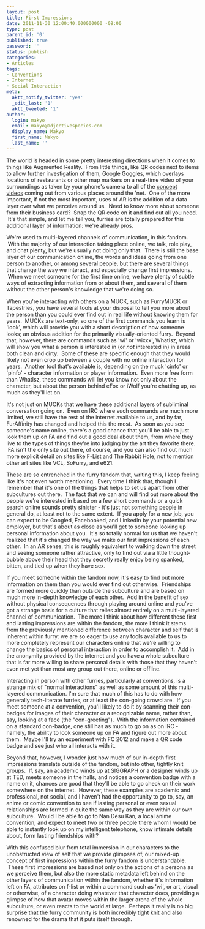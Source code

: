 ```yaml
---
layout: post
title: First Impressions
date: 2011-11-30 12:00:40.000000000 -08:00
type: post
parent_id: '0'
published: true
password: ''
status: publish
categories:
- Articles
tags:
- Conventions
- Internet
- Social Interaction
meta:
  aktt_notify_twitter: 'yes'
  _edit_last: '1'
  aktt_tweeted: '1'
author:
  login: makyo
  email: makyo@adjectivespecies.com
  display_name: Makyo
  first_name: Makyo
  last_name: ''
---
```

<p>The world is headed in some pretty interesting directions when it comes to things like Augmented Reality.  From little things, like QR codes next to items to allow further investigation of them, Google Goggles, which overlays locations of restaurants or other map markers on a real-time video of your surroundings as taken by your phone's camera to all of the <a href="http://vimeo.com/search/videos/search:augmented%20reality/st/27d7a185">concept videos</a> coming out from various places around the 'net.  One of the more important, if not the most important, uses of AR is the addition of a data layer over what we perceive around us.  Need to know more about someone from their business card?  Snap the QR code on it and find out all you need.  It's that simple, and let me tell you, furries are totally prepared for this additional layer of information: we're already pros.</p>
<!--more-->
<p>We're used to multi-layered channels of communication, in this fandom.  With the majority of our interaction taking place online, we talk, role play, and chat plenty, but we're usually not doing only that.  There is still the base layer of our communication online, the words and ideas going from one person to another, or among several people, but there are several things that change the way we interact, and especially change first impressions.  When we meet someone for the first time online, we have plenty of subtle ways of extracting information from or about them, and several of them without the other person's knowledge that we're doing so.</p>
<p>When you're interacting with others on a MUCK, such as FurryMUCK or Tapestries, you have several tools at your disposal to tell you more about the person than you could ever find out in real life without knowing them for years.  MUCKs are text-only, so one of the first commands you learn is 'look', which will provide you with a short description of how someone looks; an obvious addition for the primarily visually-oriented furry.  Beyond that, however, there are commands such as 'wi' or 'wixxx', WhatIsz, which will show you what a person is interested in (or <em>not</em> interested in) in areas both clean and dirty.  Some of these are specific enough that they would likely not even crop up between a couple with no online interaction for years.  Another tool that's available is, depending on the muck 'cinfo' or 'pinfo' - character information or player information.  Even more free form than WhatIsz, these commands will let you know not only about the character, but about the person behind eFox or iWolf you're chatting up, as much as they'll let on.</p>
<p>It's not just on MUCKs that we have these additional layers of subliminal conversation going on.  Even on IRC where such commands are much more limited, we still have the rest of the internet available to us, and by far, FurAffinity has changed and helped this the most.  As soon as you see someone's name online, there's a good chance that you'll be able to just look them up on FA and find out a good deal about them, from where they live to the types of things they're into judging by the art they favorite there.  FA isn't the only site out there, of course, and you can also find out much more explicit detail on sites like F-List and The Rabbit Hole, not to mention other art sites like VCL, SoFurry, and e621.</p>
<p>These are so entrenched in the furry fandom that, writing this, I keep feeling like it's not even worth mentioning.  Every time I think that, though I remember that it's one of the things that helps to set us apart from other subcultures out there.  The fact that we can and will find out more about the people we're interested in based on a few short commands or a quick search online sounds pretty sinister - it's just not something people in general do, at least not to the same extent.  If you apply for a new job, you can expect to be Googled, Facebooked, and LinkedIn by your potential new employer, but that's about as close as you'll get to someone looking up personal information about you.  It's so totally normal for us that we haven't realized that it's changed the way we make our first impressions of each other.  In an AR sense, this is roughly equivalent to walking down the street and seeing someone rather attractive, only to find out via a little thought-bubble above their head that they secretly really enjoy being spanked, bitten, and tied up when they have sex.</p>
<p>If you meet someone within the fandom now, it's easy to find out more information on them than you would ever find out otherwise.  Friendships are formed more quickly than outside the subculture and are based on much more in-depth knowledge of each other.  Add in the benefit of sex without physical consequences through playing around online and you've got a strange basis for a culture that relies almost entirely on a multi-layered channel of communication.  The more I think about how different these first and lasting impressions are within the fandom, the more I think it stems from the previously mentioned difference between character and self that is inherent within furry: we are so eager to use any tools available to us to more completely represent our characters online that we're willing to change the basics of personal interaction in order to accomplish it.  Add in the anonymity provided by the internet and you have a whole subculture that is far more willing to share personal details with those that they haven't even met yet than most any group out there, online or offline.</p>
<p>Interacting in person with other furries, particularly at conventions, is a strange mix of "normal interactions" as well as some amount of this multi-layered communication. I'm sure that much of this has to do with how generally tech-literate furries, or at least the con-going crowd are.  If you meet someone at a convention, you'll likely to do it by scanning their con-badges for images of their character or a recognizable name, rather than, say, looking at a face (the "con-greeting").  With the information contained on a standard con-badge, one still has as much to go on as on IRC - namely, the ability to look someone up on FA and figure out more about them.  Maybe I'll try an experiment with FC 2012 and make a QR code badge and see just who all interacts with it.</p>
<p>Beyond that, however, I wonder just how much of our in-depth first impressions translate outside of the fandom, but into other, tightly knit groups.  If, say, an academic winds up at SIGGRAPH or a designer winds up at TED, meets someone in the halls, and notices a convention badge with a name on it, chances are good that they'll be able to go check on their work somewhere on the internet.  However, these examples are academic and professional, not social, and I haven't had the opportunity to go to, say, an anime or comic convention to see if lasting personal or even sexual relationships are formed in quite the same way as they are within our own subculture.  Would I be able to go to Nan Desu Kan, a local anime convention, and expect to meet two or three people there whom I would be able to instantly look up on my intelligent telephone, know intimate details about, form lasting friendships with?</p>
<p>With this confused blur from total immersion in our characters to the unobstructed view of self that we provide glimpses of, our mixed-up concept of first impressions within the furry fandom is understandable.  These first impressions are based not only on the actions of a persona as we perceive them, but also the more static metadata left behind on the other layers of communication within the fandom, whether it's information left on FA, attributes on f-list or within a command such as 'wi', or art, visual or otherwise, of a character doing whatever that character does, providing a glimpse of how that avatar moves within the larger arena of the whole subculture, or even reacts to the world at large.  Perhaps it really is no big surprise that the furry community is both incredibly tight knit and also renowned for the drama that it puts itself through.</p>




